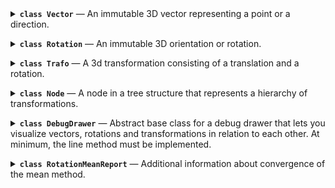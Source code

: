 <details><summary><b><code>class Vector</code></b> — An immutable 3D vector representing a point or a direction.</summary>
<details name='method'><summary>&nbsp;&nbsp;&nbsp;&nbsp;<code>zero</code> — Create a zero vector.</summary>


```py
    @staticmethod
    def zero() -> "Vector":
```
<details><summary><i>source code</i></summary>

```py
        """Create a zero vector."""
        return Vector(0.0, 0.0, 0.0)

```
</details><br>
</details>

<details name='method'><summary>&nbsp;&nbsp;&nbsp;&nbsp;<code>ex</code> — Create a unit vector in x-direction.</summary>


```py
    @staticmethod
    def ex() -> "Vector":
```
<details><summary><i>source code</i></summary>

```py
        """Create a unit vector in x-direction."""
        return Vector(1.0, 0.0, 0.0)

```
</details>
</details>
<details name='method'><summary>&nbsp;&nbsp;&nbsp;&nbsp;<code>ey</code> — Create a unit vector in y-direction.</summary>


```py
    @staticmethod
    def ey() -> "Vector":
```
<details><summary><i>source code</i></summary>

```py
        """Create a unit vector in y-direction."""
        return Vector(0.0, 1.0, 0.0)

```
</details><br>
</details>
<details name='method'><summary>&nbsp;&nbsp;&nbsp;&nbsp;<code>ez</code> — Create a unit vector in z-direction.</summary>


```py
    @staticmethod
    def ez() -> "Vector":
```
<details><summary><i>source code</i></summary>

```py
        """Create a unit vector in z-direction."""
        return Vector(0.0, 0.0, 1.0)

```
</details><br>
</details>

<details name='method'><summary>&nbsp;&nbsp;&nbsp;&nbsp;<code>rand_box</code> — Create a random vector with uniform distribution within an axis-aligned cuboid.</summary>


```py
    @staticmethod
    def rand_box(
        min: Sequence[float] = (0.0, 0.0, 0.0),
        max: Sequence[float] = (1.0, 1.0, 1.0),
        generator: random.Random = cast(random.Random, random),
    ) -> "Vector":
```
<details><summary><i>source code</i></summary>

```py
        """Create a random vector with uniform distribution within an axis-aligned cuboid."""
        return Vector(
            generator.uniform(min[0], max[0]),
            generator.uniform(min[1], max[1]),
            generator.uniform(min[2], max[2]),
        )

```
</details><br>
</details>

<details name='method'><summary>&nbsp;&nbsp;&nbsp;&nbsp;<code>rand_sphere</code> — Create a random vector with uniform distribution on or in a sphere.</summary>


```py
    @staticmethod
    def rand_sphere(
        radius: float = 1.0,
        center: Optional["Vector"] = None,
        fill: bool = False,
        generator: random.Random = cast(random.Random, random),
    ) -> "Vector":
```
<details><summary><i>source code</i></summary>

```py
        """Create a random vector with uniform distribution on or in a sphere."""
        v = Vector(generator.gauss(), generator.gauss(), generator.gauss()).normalized()
        if center is None:
            center = Vector.zero()
        if fill:
            v = v * generator.random() ** (1 / 3)
        return Vector(
            center[0] + radius * v[0],
            center[1] + radius * v[1],
            center[2] + radius * v[2],
        )

```
</details><br>
</details>

<details name='method'><summary>&nbsp;&nbsp;&nbsp;&nbsp;<code>__eq__</code> — Check equality with another vector; true if all elements are equal.</summary>


```py
    def __eq__(self, other: object) -> bool:
```
<details><summary><i>source code</i></summary>

```py
        """Check equality with another vector; true if all elements are equal."""
        if isinstance(other, Vector):
            return self[:] == other[:]
        else:
            return NotImplemented

```
</details><br>
</details>

<details name='method'><summary>&nbsp;&nbsp;&nbsp;&nbsp;<code>__ne__</code> — Check inequality with another vector; true if any element is unequal.</summary>


```py
    def __ne__(self, other: object) -> bool:
```
<details><summary><i>source code</i></summary>

```py
        """Check inequality with another vector; true if any element is unequal."""
        return not self == other

```
</details><br>
</details>

<details name='method'><summary>&nbsp;&nbsp;&nbsp;&nbsp;<code>__add__</code> — Add another vector element-wise.
Note that this violates LSP for tuples which are expected to concatenate instead.</summary>


```py
    def __add__(self, other: "Vector") -> "Vector":  # type: ignore[override]
        """Add another vector element-wise.
        Note that this violates LSP for tuples which are expected to concatenate instead.
        """
        if isinstance(other, Vector):
```
<details><summary><i>source code</i></summary>

```py
            return Vector(self.x + other.x, self.y + other.y, self.z + other.z)
        else:
            return NotImplemented

```
</details><br>
</details>

<details name='method'><summary>&nbsp;&nbsp;&nbsp;&nbsp;<code>__neg__</code> — Return the negated vector.</summary>


```py
    def __neg__(self) -> "Vector":
```
<details><summary><i>source code</i></summary>

```py
        """Return the negated vector."""
        return Vector(-self.x, -self.y, -self.z)

```
</details><br>
</details>

<details name='method'><summary>&nbsp;&nbsp;&nbsp;&nbsp;<code>__sub__</code> — Subtract another vector.</summary>


```py
    def __sub__(self, other: "Vector") -> "Vector":
```
<details><summary><i>source code</i></summary>

```py
        """Subtract another vector."""
        if isinstance(other, Vector):
            return Vector(self.x - other.x, self.y - other.y, self.z - other.z)
        else:
            return NotImplemented

```
</details><br>
</details>

<details name='method'><summary>&nbsp;&nbsp;&nbsp;&nbsp;<code>__mul__</code> — Multiply by a scalar element-wise.
Note that this violates LSP for tuples which are expected to repeat instead.</summary>


```py
    def __mul__(self, scalar: float) -> "Vector":  # type: ignore[override]
        """Multiply by a scalar element-wise.
        Note that this violates LSP for tuples which are expected to repeat instead."""
        if isinstance(scalar, (int, float)):
```
<details><summary><i>source code</i></summary>

```py
            return Vector(self.x * scalar, self.y * scalar, self.z * scalar)
        else:
            return NotImplemented

```
</details><br>
</details>

<details name='method'><summary>&nbsp;&nbsp;&nbsp;&nbsp;<code>__rmul__</code> — Multiply by a scalar element-wise.
Note that this violates LSP for tuples which are expected to repeat instead.</summary>


```py
    def __rmul__(self, scalar: float) -> "Vector":  # type: ignore[override]
        """Multiply by a scalar element-wise.
        Note that this violates LSP for tuples which are expected to repeat instead."""
        return self * scalar
:
```
<details><summary><i>source code</i></summary>

```py
        
```
</details><br>
</details>

<details name='method'><summary>&nbsp;&nbsp;&nbsp;&nbsp;<code>__truediv__</code> — Divide by a scalar element-wise.</summary>


```py
    def __truediv__(self, scalar: float) -> "Vector":
```
<details><summary><i>source code</i></summary>

```py
        """Divide by a scalar element-wise."""
        if isinstance(scalar, (int, float)):
            return Vector(self.x / scalar, self.y / scalar, self.z / scalar)
        else:
            return NotImplemented

```
</details><br>
</details>

<details name='method'><summary>&nbsp;&nbsp;&nbsp;&nbsp;<code>dot</code> — Calculate the dot product with another vector.</summary>


```py
    def dot(self, other: "Vector") -> float:
```
<details><summary><i>source code</i></summary>

```py
        """Calculate the dot product with another vector."""
        return self.x * other.x + self.y * other.y + self.z * other.z

```
</details><br>
</details>

<details name='method'><summary>&nbsp;&nbsp;&nbsp;&nbsp;<code>cross</code> — Calculate the cross product with another vector.</summary>


```py
    def cross(self, other: "Vector") -> "Vector":
```
<details><summary><i>source code</i></summary>

```py
        """Calculate the cross product with another vector."""
        return Vector(
            self.y * other.z - self.z * other.y,
            self.z * other.x - self.x * other.z,
            self.x * other.y - self.y * other.x,
        )

```
</details><br>
</details>

<details name='method'><summary>&nbsp;&nbsp;&nbsp;&nbsp;<code>norm</code> — Calculate the Euclidean norm (length) of the vector.</summary>


```py
    def norm(self) -> float:
```
<details><summary><i>source code</i></summary>

```py
        """Calculate the Euclidean norm (length) of the vector."""
        return norm(*self)

```
</details><br>
</details>

<details name='method'><summary>&nbsp;&nbsp;&nbsp;&nbsp;<code>length</code> — Calculate the length (Euclidean norm) of the vector.</summary>


```py
    def length(self) -> float:
```
<details><summary><i>source code</i></summary>

```py
        """Calculate the length (Euclidean norm) of the vector."""
        return norm(*self)

```
</details><br>
</details>

<details name='method'><summary>&nbsp;&nbsp;&nbsp;&nbsp;<code>normalized</code> — Return a normalized (unit) vector with the same direction; raises when called on a zero vector.</summary>


```py
    def normalized(self) -> "Vector":
```
<details><summary><i>source code</i></summary>

```py
        """Return a normalized (unit) vector with the same direction; raises when called on a zero vector."""
        x, y, z = self.x, self.y, self.z
        m = max(abs(x), abs(y), abs(z))
        if m == 0:
            raise ValueError("cannot normalize a zero vector")
        x, y, z = x / m, y / m, z / m
        norm = sqrt(x * x + y * y + z * z)
        return Vector(x / norm, y / norm, z / norm)

```
</details><br>
</details>

<details name='method'><summary>&nbsp;&nbsp;&nbsp;&nbsp;<code>perp</code> — Calculate a vector perpendicular to this vector;
if other is given, the result is perpendicular to both.
Raises when called on a zero vector or when the vectors are parallel.</summary>


```py
    def perp(self, other: Optional["Vector"] = None) -> "Vector":
```
<details><summary><i>source code</i></summary>

```py
        """Calculate a vector perpendicular to this vector;
        if other is given, the result is perpendicular to both.
        Raises when called on a zero vector or when the vectors are parallel."""
        if other is None:
            if abs(self.x) < abs(self.y) and abs(self.x) <= abs(self.z):
                other = Vector(1.0, 0.0, 0.0)
            elif abs(self.y) < abs(self.z):
                other = Vector(0.0, 1.0, 0.0)
            else:
                other = Vector(0.0, 0.0, 1.0)
        return self.cross(other).normalized()

```
</details><br>
</details>

<details name='method'><summary>&nbsp;&nbsp;&nbsp;&nbsp;<code>make_basis</code> — Create an orthonormal basis from two vectors;
the direction of the first vector is preserved,
the second is made perpendicular to the first,
the third is perpendicular to the first two.
Raises when called on a zero vector or when the vectors are parallel.</summary>


```py
    @staticmethod
    def make_basis(v1: "Vector", v2: "Vector") -> Tuple["Vector", "Vector", "Vector"]:
```
<details><summary><i>source code</i></summary>

```py
        """Create an orthonormal basis from two vectors;
        the direction of the first vector is preserved,
        the second is made perpendicular to the first,
        the third is perpendicular to the first two.
        Raises when called on a zero vector or when the vectors are parallel."""
        v1 = v1.normalized()
        v3 = v1.perp(v2)
        v2 = v3.perp(v1)
        return v1, v2, v3

```
</details><br>
</details>

<details name='method'><summary>&nbsp;&nbsp;&nbsp;&nbsp;<code>distance_to</code> — Calculate the Euclidean distance to another vector.</summary>


```py
    def distance_to(self, other: "Vector") -> float:
```
<details><summary><i>source code</i></summary>

```py
        """Calculate the Euclidean distance to another vector."""
        return (self - other).norm()

```
</details><br>
</details>

<details name='method'><summary>&nbsp;&nbsp;&nbsp;&nbsp;<code>angle_to</code> — Calculate the angle to another vector.</summary>


```py
    def angle_to(self, other: "Vector") -> float:
```
<details><summary><i>source code</i></summary>

```py
        """Calculate the angle to another vector."""
        v1 = self.normalized()
        v2 = other.normalized()
        cos_angle = v1.dot(v2)
        sin_angle = v1.cross(v2).norm()
        return atan2(sin_angle, cos_angle)

```
</details><br>
</details>

<details name='method'><summary>&nbsp;&nbsp;&nbsp;&nbsp;<code>lerp</code> — Linearly interpolate between two vectors.</summary>


```py
    def lerp(self, other: "Vector", f: float) -> "Vector":
```
<details><summary><i>source code</i></summary>

```py
        """Linearly interpolate between two vectors."""
        return Vector(
            self.x + f * (other.x - self.x),
            self.y + f * (other.y - self.y),
            self.z + f * (other.z - self.z),
        )

```
</details><br>
</details>

<details name='method'><summary>&nbsp;&nbsp;&nbsp;&nbsp;<code>mean</code> — Calculate the weighted mean of a sequence of vectors.
Raises when called with an empty sequence or when the sum of weights is zero.</summary>


```py
    @staticmethod
    def mean(
        vectors: Iterable["Vector"], weights: Optional[Iterable[float]] = None
    ) -> "Vector":
```
<details><summary><i>source code</i></summary>

```py
        """Calculate the weighted mean of a sequence of vectors.
        Raises when called with an empty sequence or when the sum of weights is zero."""

        weights = weights or repeat(1.0)

        if (
            hasattr(vectors, "__len__")
            and hasattr(weights, "__len__")
            and vectors.__len__() != weights.__len__()
        ):
            raise ValueError("vectors and weights must have the same length")

        x, y, z = 0.0, 0.0, 0.0
        w_sum = 0.0

        for v, weight in zip(vectors, weights):
            x += v.x * weight
            y += v.y * weight
            z += v.z * weight
            w_sum += weight

        if w_sum == 0.0:
            raise ValueError(
                "cannot compute mean if sequence is empty or sum of weights is 0"
            )

        return Vector(x / w_sum, y / w_sum, z / w_sum)

```
</details><br>
</details>

<details name='method'><summary>&nbsp;&nbsp;&nbsp;&nbsp;<code>__str__</code> — Return a string representation of the vector.</summary>


```py
    def __str__(self) -> str:
```
<details><summary><i>source code</i></summary>

```py
        """Return a string representation of the vector."""
        return f"(x={self.x}, y={self.y}, z={self.z})"

```
</details><br>
</details>

<details name='method'><summary>&nbsp;&nbsp;&nbsp;&nbsp;<code>__format__</code> — Return a formatted string representation of the vector;
the format_spec is applied to each element.</summary>


```py
    def __format__(self, format_spec: str) -> str:
```
<details><summary><i>source code</i></summary>

```py
        """Return a formatted string representation of the vector;
        the format_spec is applied to each element."""
        fx = self.x.__format__(format_spec)
        fy = self.y.__format__(format_spec)
        fz = self.z.__format__(format_spec)
        return f"(x={fx}, y={fy}, z={fz})"

```
</details><br>
</details>

<details name='method'><summary>&nbsp;&nbsp;&nbsp;&nbsp;<code>__repr__</code> — Return an eval-able string representation of the vector.</summary>


```py
    def __repr__(self) -> str:
```
<details><summary><i>source code</i></summary>

```py
        """Return an eval-able string representation of the vector."""
        return f"Vector({self.x}, {self.y}, {self.z})"

```
</details><br>
</details>

<br></details>

<details><summary><b><code>class Rotation</code></b> — An immutable 3D orientation or rotation.</summary>
<details name='method'><summary>&nbsp;&nbsp;&nbsp;&nbsp;<code>__setattr__</code> — (no docstring)</summary>


```py
    def __setattr__(self, name: str, value: float) -> None:
```
<details><summary><i>source code</i></summary>

```py
        raise AttributeError("Rotation is immutable")

```
</details><br>
</details>

<details name='method'><summary>&nbsp;&nbsp;&nbsp;&nbsp;<code>__delattr__</code> — (no docstring)</summary>


```py
    def __delattr__(self, name: str) -> None:
```
<details><summary><i>source code</i></summary>

```py
        raise AttributeError("Rotation is immutable")

```
</details><br>
</details>

<details name='method'><summary>&nbsp;&nbsp;&nbsp;&nbsp;<code>__new__</code> — Construct a rotation from quaternion components without normalization,
intended only for use in classmethods. Use from_quat instead.</summary>


```py
    def __new__(
        cls: Type[_T], *, x: float = 0.0, y: float = 0.0, z: float = 0.0, w: float = 1.0
    ) -> _T:
```
<details><summary><i>source code</i></summary>

```py
        """Construct a rotation from quaternion components without normalization,
        intended only for use in classmethods. Use from_quat instead."""
        instance = super().__new__(cls)
        object.__setattr__(instance, "_x", x)
        object.__setattr__(instance, "_y", y)
        object.__setattr__(instance, "_z", z)
        object.__setattr__(instance, "_w", w)
        return instance

```
</details><br>
</details>

<details name='method'><summary>&nbsp;&nbsp;&nbsp;&nbsp;<code>__init__</code> — Create the identity rotation.</summary>


```py
    def __init__(self) -> None:
```
<details><summary><i>source code</i></summary>

```py
        """Create the identity rotation."""
        # we only allow creation of the identity rotation via standard constructor
        # x, y, z, w are implementation details and should only be set via from_quat from the outside
        pass

```
</details><br>
</details>

<details name='method'><summary>&nbsp;&nbsp;&nbsp;&nbsp;<code>identity</code> — Create the identity rotation while being extra explicit about it.</summary>


```py
    @staticmethod
    def identity() -> "Rotation":
```
<details><summary><i>source code</i></summary>

```py
        """Create the identity rotation while being extra explicit about it."""
        return Rotation()

```
</details><br>
</details>

<details name='method'><summary>&nbsp;&nbsp;&nbsp;&nbsp;<code>x</code> — Create a rotation about the x-axis.</summary>


```py
    @staticmethod
    def x(angle: float) -> "Rotation":
```
<details><summary><i>source code</i></summary>

```py
        """Create a rotation about the x-axis."""
        return Rotation.__new__(Rotation, x=sin(angle / 2.0), w=cos(angle / 2.0))

```
</details><br>
</details>

<details name='method'><summary>&nbsp;&nbsp;&nbsp;&nbsp;<code>y</code> — Create a rotation about the y-axis.</summary>


```py
    @staticmethod
    def y(angle: float) -> "Rotation":
```
<details><summary><i>source code</i></summary>

```py
        """Create a rotation about the y-axis."""
        return Rotation.__new__(Rotation, y=sin(angle / 2.0), w=cos(angle / 2.0))

```
</details><br>
</details>

<details name='method'><summary>&nbsp;&nbsp;&nbsp;&nbsp;<code>z</code> — Create a rotation about the z-axis.</summary>


```py
    @staticmethod
    def z(angle: float) -> "Rotation":
```
<details><summary><i>source code</i></summary>

```py
        """Create a rotation about the z-axis."""
        return Rotation.__new__(Rotation, z=sin(angle / 2.0), w=cos(angle / 2.0))

```
</details><br>
</details>

<details name='method'><summary>&nbsp;&nbsp;&nbsp;&nbsp;<code>from_quat</code> — Create a rotation from quaternion components.
Raises an error if the norm deviates from 1 beyond the specified tolerance
or if all components are 0.</summary>


```py
    @staticmethod
    def from_quat(
        *, x: float, y: float, z: float, w: float, tolerance: float = EPS
    ) -> "Rotation":
```
<details><summary><i>source code</i></summary>

```py
        """Create a rotation from quaternion components.
        Raises an error if the norm deviates from 1 beyond the specified tolerance
        or if all components are 0."""

        m = max(abs(x), abs(y), abs(z), abs(w))
        if m == 0:
            raise ValueError("cannot normalize a zero quaternion")
        x_, y_, z_, w_ = x / m, y / m, z / m, w / m
        norm_ = sqrt(x_ * x_ + y_ * y_ + z_ * z_ + w_ * w_)

        if abs(m * norm_ - 1.0) > tolerance:
            raise ValueError(
                f"quaternion is not normalized: (x={x}, y={y}, z={z}, w={w})"
            )

        return Rotation.__new__(
            Rotation, x=x_ / norm_, y=y_ / norm_, z=z_ / norm_, w=w_ / norm_
        )

```
</details><br>
</details>

<details name='method'><summary>&nbsp;&nbsp;&nbsp;&nbsp;<code>as_quat</code> — Return the quaternion components in the specified order.</summary>


```py
    def as_quat(
        self, order: Literal["xyzw", "wxyz"]
    ) -> Tuple[float, float, float, float]:
```
<details><summary><i>source code</i></summary>

```py
        """Return the quaternion components in the specified order."""
        if order == "xyzw":
            return self._x, self._y, self._z, self._w
        elif order == "wxyz":
            return self._w, self._x, self._y, self._z
        else:
            raise ValueError("order must be either 'xyzw' or 'wxyz'")

```
</details><br>
</details>

<details name='method'><summary>&nbsp;&nbsp;&nbsp;&nbsp;<code>from_axis_angle</code> — Create a rotation from an axis and an angle.</summary>


```py
    @staticmethod
    def from_axis_angle(axis: Vector, angle: float) -> "Rotation":
```
<details><summary><i>source code</i></summary>

```py
        """Create a rotation from an axis and an angle."""
        axis = axis.normalized()
        half_angle = angle / 2.0
        sin_half_angle = sin(half_angle)
        return Rotation.__new__(
            Rotation,
            x=sin_half_angle * axis.x,
            y=sin_half_angle * axis.y,
            z=sin_half_angle * axis.z,
            w=cos(half_angle),
        )

```
</details><br>
</details>

<details name='method'><summary>&nbsp;&nbsp;&nbsp;&nbsp;<code>as_axis_angle</code> — Return the axis and angle of the rotation.
The angle is in the range [0, pi).
If the angle is 0, the axis is (1, 0, 0).</summary>


```py
    def as_axis_angle(self) -> Tuple[Vector, float]:
```
<details><summary><i>source code</i></summary>

```py
        """Return the axis and angle of the rotation.
        The angle is in the range [0, pi).
        If the angle is 0, the axis is (1, 0, 0)."""
        x, y, z, w = self._x, self._y, self._z, self._w
        cos_half_angle = w
        sin_half_angle = norm(x, y, z)
        if sin_half_angle == 0.0:
            return Vector(1.0, 0.0, 0.0), 0.0
        angle = 2.0 * atan2(sin_half_angle, cos_half_angle)
        angle = angle % (2.0 * pi)
        if angle <= pi:
            return Vector(x, y, z).normalized(), angle
        else:
            return Vector(-x, -y, -z).normalized(), 2.0 * pi - angle

```
</details><br>
</details>

<details name='method'><summary>&nbsp;&nbsp;&nbsp;&nbsp;<code>from_rotvec</code> — Create a rotation from a rotation vector.
(The rotation vector is the axis of rotation scaled by the angle of rotation.)</summary>


```py
    @staticmethod
    def from_rotvec(rotvec: Vector) -> "Rotation":
```
<details><summary><i>source code</i></summary>

```py
        """Create a rotation from a rotation vector.
        (The rotation vector is the axis of rotation scaled by the angle of rotation.)
        """
        angle = rotvec.norm()
        if angle == 0.0:
            return Rotation()
        elif angle < EPS:
            return Rotation.from_quat(
                x=rotvec.x, y=rotvec.y, z=rotvec.z, w=1.0, tolerance=0.1
            )
        else:
            return Rotation.from_axis_angle(rotvec.normalized(), angle)

```
</details><br>
</details>

<details name='method'><summary>&nbsp;&nbsp;&nbsp;&nbsp;<code>as_rotvec</code> — Return the rotation vector of the rotation.
(The rotation vector is the axis of rotation scaled by the angle of rotation.)</summary>


```py
    def as_rotvec(self) -> Vector:
```
<details><summary><i>source code</i></summary>

```py
        """Return the rotation vector of the rotation.
        (The rotation vector is the axis of rotation scaled by the angle of rotation.)
        """
        axis, angle = self.as_axis_angle()
        return axis * angle

```
</details><br>
</details>

<details name='method'><summary>&nbsp;&nbsp;&nbsp;&nbsp;<code>from_matrix</code> — Create a rotation from a 3x3 rotation matrix.</summary>


```py
    @staticmethod
    def from_matrix(
        matrix: Sequence[Sequence[float]],
        row_major: bool = True,
        check_matrix: bool = True,
    ) -> "Rotation":
```
<details><summary><i>source code</i></summary>

```py
        """Create a rotation from a 3x3 rotation matrix."""
        # https://www.euclideanspace.com/maths/geometry/rotations/conversions/matrixToQuaternion/index.htm

        if check_matrix:
            # row major or column major does not matter for these checks
            if (
                len(matrix) != 3
                or len(matrix[0]) != 3
                or len(matrix[1]) != 3
                or len(matrix[2]) != 3
            ):
                raise ValueError("matrix must be 3x3")
            vx = Vector(matrix[0][0], matrix[1][0], matrix[2][0])
            vy = Vector(matrix[0][1], matrix[1][1], matrix[2][1])
            vz = Vector(matrix[0][2], matrix[1][2], matrix[2][2])
            if (
                abs(vx.norm() - 1.0) > EPS
                or abs(vy.norm() - 1.0) > EPS
                or abs(vz.norm() - 1.0) > EPS
                or abs(vx.dot(vy)) > EPS
                or abs(vy.dot(vz)) > EPS
                or abs(vz.dot(vx)) > EPS
            ):
                raise ValueError("matrix must be orthonormal")
            if vx.cross(vy).dot(vz) < 0:
                raise ValueError("matrix must not flip handedness")

        if row_major:
            m00, m01, m02 = matrix[0]
            m10, m11, m12 = matrix[1]
            m20, m21, m22 = matrix[2]
        else:
            m00, m10, m20 = matrix[0]
            m01, m11, m21 = matrix[1]
            m02, m12, m22 = matrix[2]

        trace = m00 + m11 + m22

        if trace > 0.0:
            s = sqrt(trace + 1.0) * 2.0  # s = 4 * qw
            return Rotation.from_quat(
                x=(m21 - m12) / s, y=(m02 - m20) / s, z=(m10 - m01) / s, w=0.25 * s
            )
        elif (m00 > m11) and (m00 > m22):
            s = sqrt(1.0 + m00 - m11 - m22) * 2.0  # s = 4 * qx
            return Rotation.from_quat(
                x=0.25 * s, y=(m01 + m10) / s, z=(m02 + m20) / s, w=(m21 - m12) / s
            )
        elif m11 > m22:
            s = sqrt(1.0 + m11 - m00 - m22) * 2.0  # s = 4 * qy
            return Rotation.from_quat(
                x=(m01 + m10) / s, y=0.25 * s, z=(m12 + m21) / s, w=(m02 - m20) / s
            )
        else:
            s = sqrt(1.0 + m22 - m00 - m11) * 2.0  # s = 4 * qz
            return Rotation.from_quat(
                x=(m02 + m20) / s, y=(m12 + m21) / s, z=0.25 * s, w=(m10 - m01) / s
            )

```
</details><br>
</details>

<details name='method'><summary>&nbsp;&nbsp;&nbsp;&nbsp;<code>as_matrix</code> — Return the rotation as a 3x3 rotation matrix.</summary>


```py
    def as_matrix(self, row_major: bool = True) -> List[List[float]]:
```
<details><summary><i>source code</i></summary>

```py
        """Return the rotation as a 3x3 rotation matrix."""
        # https://www.euclideanspace.com/maths/geometry/rotations/conversions/quaternionToMatrix/index.htm
        x, y, z, w = self._x, self._y, self._z, self._w
        xx, xy, xz, xw = x * x, x * y, x * z, x * w
        yy, yz, yw = y * y, y * z, y * w
        zz, zw = z * z, z * w

        if row_major:
            return [
                [1.0 - 2.0 * (yy + zz), 2.0 * (xy - zw), 2.0 * (xz + yw)],
                [2.0 * (xy + zw), 1.0 - 2.0 * (xx + zz), 2.0 * (yz - xw)],
                [2.0 * (xz - yw), 2.0 * (yz + xw), 1.0 - 2.0 * (xx + yy)],
            ]
        else:
            return [
                [1.0 - 2.0 * (yy + zz), 2.0 * (xy + zw), 2.0 * (xz - yw)],
                [2.0 * (xy - zw), 1.0 - 2.0 * (xx + zz), 2.0 * (yz + xw)],
                [2.0 * (xz + yw), 2.0 * (yz - xw), 1.0 - 2.0 * (xx + yy)],
            ]

```
</details><br>
</details>

<details name='method'><summary>&nbsp;&nbsp;&nbsp;&nbsp;<code>basis</code> — Return the basis vectors of the rotation.</summary>


```py
    def basis(self) -> Tuple[Vector, Vector, Vector]:
```
<details><summary><i>source code</i></summary>

```py
        """Return the basis vectors of the rotation."""
        x, y, z = self.as_matrix(row_major=False)
        return Vector(*x), Vector(*y), Vector(*z)

```
</details><br>
</details>

<details name='method'><summary>&nbsp;&nbsp;&nbsp;&nbsp;<code>compose</code> — Compose a rotation from a sequence of rotations about x, y and z.
The sequence is an arbitrarily long string of axis identifiers, e.g. 'XY' or 'zyxZ'.
Use Capital letters for intrinsic rotations (rotate about the new, rotated axes),
use lowercase letters for extrinsic rotations (rotate about the world axes).
Intrinsic and extrinsic rotations can be mixed.</summary>


```py
    @staticmethod
    def compose(sequence: str, angles: Sequence[float]) -> "Rotation":
```
<details><summary><i>source code</i></summary>

```py
        """Compose a rotation from a sequence of rotations about x, y and z.
        The sequence is an arbitrarily long string of axis identifiers, e.g. 'XY' or 'zyxZ'.
        Use Capital letters for intrinsic rotations (rotate about the new, rotated axes),
        use lowercase letters for extrinsic rotations (rotate about the world axes).
        Intrinsic and extrinsic rotations can be mixed."""
        if len(sequence) != len(angles):
            raise ValueError("sequence and angles must have the same length")
        x, y, z, w = 0.0, 0.0, 0.0, 1.0
        for axis, angle in zip(sequence, angles):
            temp = Rotation.__new__(Rotation, x=x, y=y, z=z, w=w)
            # intrinsic rotation
            if axis == "X":
                x, y, z, w = temp._rotate_quat(Rotation.x(angle))
            elif axis == "Y":
                x, y, z, w = temp._rotate_quat(Rotation.y(angle))
            elif axis == "Z":
                x, y, z, w = temp._rotate_quat(Rotation.z(angle))
            # extrinsic rotation
            elif axis == "x":
                x, y, z, w = Rotation.x(angle)._rotate_quat(temp)
            elif axis == "y":
                x, y, z, w = Rotation.y(angle)._rotate_quat(temp)
            elif axis == "z":
                x, y, z, w = Rotation.z(angle)._rotate_quat(temp)
            else:
                raise ValueError(
                    f"unknown axis: {axis}; only X, Y, Z, x, y, z are allowed"
                )
        return Rotation.from_quat(x=x, y=y, z=z, w=w)

```
</details><br>
</details>

<details name='method'><summary>&nbsp;&nbsp;&nbsp;&nbsp;<code>from_euler</code> — Create a rotation from Euler angles. The following orders are allowed:
ZXZ, XYX, YZY, ZYZ, XZX, YXY (proper Euler, intrinsic)
XYZ, YZX, ZXY, XZY, ZYX, YXZ (Tait-Bryan, intrinsic)
zxz, xyx, yzy, zyz, xzx, yxy (proper Euler, extrinsic)
xyz, yzx, zxy, xzy, zyx, yxz (Tait-Bryan, extrinsic)
intrinsic: rotate about the new, rotated axes
extrinsic: rotate about the original axes</summary>


```py
    @staticmethod
    def from_euler(order: str, angles: Sequence[float]) -> "Rotation":
```
<details><summary><i>source code</i></summary>

```py
        """Create a rotation from Euler angles. The following orders are allowed:
        ZXZ, XYX, YZY, ZYZ, XZX, YXY (proper Euler, intrinsic)
        XYZ, YZX, ZXY, XZY, ZYX, YXZ (Tait-Bryan, intrinsic)
        zxz, xyx, yzy, zyz, xzx, yxy (proper Euler, extrinsic)
        xyz, yzx, zxy, xzy, zyx, yxz (Tait-Bryan, extrinsic)
        intrinsic: rotate about the new, rotated axes
        extrinsic: rotate about the original axes"""
        if not order in Rotation._euler_orders:
            raise ValueError(
                f"Euler order {order} unknown, must be one of {Rotation._euler_orders}"
            )
        return Rotation.compose(order, [angles[0], angles[1], angles[2]])

```
</details><br>
</details>

<details name='method'><summary>&nbsp;&nbsp;&nbsp;&nbsp;<code>as_euler</code> — Return the Euler angles of the rotation. The order is one of:
ZXZ, XYX, YZY, ZYZ, XZX, YXY (proper Euler, intrinsic)
XYZ, YZX, ZXY, XZY, ZYX, YXZ (Tait-Bryan, intrinsic)
zxz, xyx, yzy, zyz, xzx, yxy (proper Euler, extrinsic)
xyz, yzx, zxy, xzy, zyx, yxz (Tait-Bryan, extrinsic)
intrinsic: rotate about the new, rotated axes
extrinsic: rotate about the original axes
In case of a singularity, the first angle is set to 0 for extrinsic rotations,
the third angle is set to 0 for intrinsic rotations.</summary>


```py
    def as_euler(self, order: str) -> Tuple[float, float, float]:
```
<details><summary><i>source code</i></summary>

```py
        """Return the Euler angles of the rotation. The order is one of:
        ZXZ, XYX, YZY, ZYZ, XZX, YXY (proper Euler, intrinsic)
        XYZ, YZX, ZXY, XZY, ZYX, YXZ (Tait-Bryan, intrinsic)
        zxz, xyx, yzy, zyz, xzx, yxy (proper Euler, extrinsic)
        xyz, yzx, zxy, xzy, zyx, yxz (Tait-Bryan, extrinsic)
        intrinsic: rotate about the new, rotated axes
        extrinsic: rotate about the original axes
        In case of a singularity, the first angle is set to 0 for extrinsic rotations,
        the third angle is set to 0 for intrinsic rotations."""
        if not order in self._euler_orders:
            raise ValueError(
                f"Euler order {order} unknown, must be one of {self._euler_orders}"
            )
        is_extrinsic = order.islower()
        order = order.lower()
        is_tait_bryan = order[0] != order[2]

        m = self.as_matrix()
        ax_index = {"x": 0, "y": 1, "z": 2}
        a1, a2 = ax_index[order[0]], ax_index[order[1]]
        a3 = 3 - a1 - a2  # Tait-Bryan: 3rd axis, proper Euler: unused axis
        parity = 1.0 if a2 == (a1 + 1) % 3 else -1.0

        if is_tait_bryan:  # e.g. xyz
            if is_extrinsic:
                a1, a3 = a3, a1
                parity = -parity
            beta = atan2(parity * m[a1][a3], norm(m[a1][a2], m[a1][a1]))
            if abs(abs(beta) - pi / 2.0) > EPS:
                alpha = atan2(-parity * m[a2][a3], m[a3][a3])
                gamma = atan2(-parity * m[a1][a2], m[a1][a1])
            else:  # singularity
                alpha = atan2(parity * m[a3][a2], m[a2][a2])
                gamma = 0.0
        else:  # proper Euler, e.g. zxz
            beta = atan2(norm(m[a2][a1], m[a3][a1]), m[a1][a1])
            if abs(beta) > EPS and abs(beta) < pi - EPS:
                alpha = atan2(m[a2][a1], -parity * m[a3][a1])
                gamma = atan2(m[a1][a2], parity * m[a1][a3])
            else:  # singularity
                alpha = atan2(parity * m[a3][a2], m[a2][a2])
                gamma = 0.0

        if is_extrinsic:
            return gamma, beta, alpha
        return alpha, beta, gamma

```
</details><br>
</details>

<details name='method'><summary>&nbsp;&nbsp;&nbsp;&nbsp;<code>from_ypr</code> — Create a rotation from yaw, pitch and roll angles.</summary>


```py
    @staticmethod
    def from_ypr(yaw: float, pitch: float, roll: float) -> "Rotation":
```
<details><summary><i>source code</i></summary>

```py
        """Create a rotation from yaw, pitch and roll angles."""
        return Rotation.compose("ZYX", [yaw, pitch, roll])

```
</details><br>
</details>

<details name='method'><summary>&nbsp;&nbsp;&nbsp;&nbsp;<code>as_ypr</code> — Return the yaw, pitch and roll angles of the rotation.
In case of a singularity, roll is set to 0.</summary>


```py
    def as_ypr(self) -> Tuple[float, float, float]:
```
<details><summary><i>source code</i></summary>

```py
        """Return the yaw, pitch and roll angles of the rotation.
        In case of a singularity, roll is set to 0."""
        return self.as_euler("ZYX")

```
</details><br>
</details>

<details name='method'><summary>&nbsp;&nbsp;&nbsp;&nbsp;<code>from_rpy</code> — Create a rotation from roll, pitch and yaw angles.</summary>


```py
    @staticmethod
    def from_rpy(roll: float, pitch: float, yaw: float) -> "Rotation":
```
<details><summary><i>source code</i></summary>

```py
        """Create a rotation from roll, pitch and yaw angles."""
        return Rotation.compose("xyz", [roll, pitch, yaw])

```
</details><br>
</details>

<details name='method'><summary>&nbsp;&nbsp;&nbsp;&nbsp;<code>as_rpy</code> — Return the roll, pitch and yaw angles of the rotation.
In case of a singularity, roll is set to 0.</summary>


```py
    def as_rpy(self) -> Tuple[float, float, float]:
```
<details><summary><i>source code</i></summary>

```py
        """Return the roll, pitch and yaw angles of the rotation.
        In case of a singularity, roll is set to 0."""
        return self.as_euler("xyz")

```
</details><br>
</details>

<details name='method'><summary>&nbsp;&nbsp;&nbsp;&nbsp;<code>rand</code> — Create a random rotation with uniform distribution.</summary>


```py
    @staticmethod
    def rand(generator: random.Random = cast(random.Random, random)) -> "Rotation":
```
<details><summary><i>source code</i></summary>

```py
        """Create a random rotation with uniform distribution."""
        x = generator.gauss()
        y = generator.gauss()
        z = generator.gauss()
        w = generator.gauss()
        # should be impossible for Mersenne twister to generate a zero quaternion
        return Rotation.from_quat(x=x, y=y, z=z, w=w, tolerance=_inf)

```
</details><br>
</details>

<details name='method'><summary>&nbsp;&nbsp;&nbsp;&nbsp;<code>_rotate_vector</code> — Rotate a vector by the rotation.</summary>


```py
    def _rotate_vector(self, other: Vector) -> Vector:
```
<details><summary><i>source code</i></summary>

```py
        """Rotate a vector by the rotation."""
        qx, qy, qz, qw = self._x, self._y, self._z, self._w
        px, py, pz = other  # pw = 0

        qpx = qw * px + qy * pz - qz * py
        qpy = qw * py - qx * pz + qz * px
        qpz = qw * pz + qx * py - qy * px
        qpw = -qx * px - qy * py - qz * pz

        qpq_x = -qpw * qx + qpx * qw - qpy * qz + qpz * qy
        qpq_y = -qpw * qy + qpx * qz + qpy * qw - qpz * qx
        qpq_z = -qpw * qz - qpx * qy + qpy * qx + qpz * qw

        return Vector(qpq_x, qpq_y, qpq_z)

```
</details><br>
</details>

<details name='method'><summary>&nbsp;&nbsp;&nbsp;&nbsp;<code>_rotate_quat</code> — Combine two rotations (quaternion multiplication).</summary>


```py
    def _rotate_quat(self, other: "Rotation") -> Tuple[float, float, float, float]:
```
<details><summary><i>source code</i></summary>

```py
        """Combine two rotations (quaternion multiplication)."""
        x1, y1, z1, w1 = self._x, self._y, self._z, self._w
        x2, y2, z2, w2 = other._x, other._y, other._z, other._w
        x = w1 * x2 + x1 * w2 + y1 * z2 - z1 * y2
        y = w1 * y2 - x1 * z2 + y1 * w2 + z1 * x2
        z = w1 * z2 + x1 * y2 - y1 * x2 + z1 * w2
        w = w1 * w2 - x1 * x2 - y1 * y2 - z1 * z2
        # does not return Rotation to let the caller decide whether to normalize
        return x, y, z, w

```
</details><br>
</details>

<details name='method'><summary>&nbsp;&nbsp;&nbsp;&nbsp;<code>__matmul__</code> — Combine two rotations.</summary>


```py
    @overload
    def __matmul__(self, other: "Rotation") -> "Rotation":
```
<details><summary><i>source code</i></summary>

```py
        """Combine two rotations."""
        ...

```
</details><br>
</details>

<details name='method'><summary>&nbsp;&nbsp;&nbsp;&nbsp;<code>__matmul__</code> — Rotate a vector.</summary>


```py
    @overload
    def __matmul__(self, other: Vector) -> Vector:
```
<details><summary><i>source code</i></summary>

```py
        """Rotate a vector."""
        ...

```
</details><br>
</details>

<details name='method'><summary>&nbsp;&nbsp;&nbsp;&nbsp;<code>__matmul__</code> — Rotate a sequence of vectors.</summary>


```py
    @overload
    def __matmul__(self, other: Iterable[Vector]) -> Iterable[Vector]:
```
<details><summary><i>source code</i></summary>

```py
        """Rotate a sequence of vectors."""
        ...

```
</details><br>
</details>

<details name='method'><summary>&nbsp;&nbsp;&nbsp;&nbsp;<code>__matmul__</code> — Combine two rotations or rotate a vector or sequence of vectors.</summary>


```py
    def __matmul__(
        self, other: Union["Rotation", Vector, Iterable[Vector]]
    ) -> Union["Rotation", Vector, Iterable[Vector]]:
```
<details><summary><i>source code</i></summary>

```py
        """Combine two rotations or rotate a vector or sequence of vectors."""
        if isinstance(other, Rotation):
            x, y, z, w = self._rotate_quat(other)
            return Rotation.from_quat(x=x, y=y, z=z, w=w)
        elif isinstance(other, Vector):
            return self._rotate_vector(other)
        elif isinstance(other, Iterable):
            other = cast(Iterable[Vector], other)
            # Conversion to matrix costs some compute but is worth it for many multiplications
            # since mtx @ v is faster than quat @ v.
            rx, ry, rz = self.as_matrix(row_major=True)
            return [
                Vector(
                    rx[0] * v[0] + rx[1] * v[1] + rx[2] * v[2],
                    ry[0] * v[0] + ry[1] * v[1] + ry[2] * v[2],
                    rz[0] * v[0] + rz[1] * v[1] + rz[2] * v[2],
                )
                for v in other
            ]
        else:
            return NotImplemented

```
</details><br>
</details>

<details name='method'><summary>&nbsp;&nbsp;&nbsp;&nbsp;<code>inverse</code> — Return the inverse rotation such that self @ self.inverse() == Rotation.identity().</summary>


```py
    def inverse(self) -> "Rotation":
```
<details><summary><i>source code</i></summary>

```py
        """Return the inverse rotation such that self @ self.inverse() == Rotation.identity()."""
        return Rotation.__new__(Rotation, x=-self._x, y=-self._y, z=-self._z, w=self._w)

```
</details><br>
</details>

<details name='method'><summary>&nbsp;&nbsp;&nbsp;&nbsp;<code>angle_to</code> — Calculate the angle to another rotation.</summary>


```py
    def angle_to(self, other: "Rotation") -> float:
```
<details><summary><i>source code</i></summary>

```py
        """Calculate the angle to another rotation."""
        _, ang = (~self @ other).as_axis_angle()
        return ang

```
</details><br>
</details>

<details name='method'><summary>&nbsp;&nbsp;&nbsp;&nbsp;<code>axis_angle_to</code> — Calculate the axis and angle to another rotation.</summary>


```py
    def axis_angle_to(self, other: "Rotation") -> Tuple[Vector, float]:
```
<details><summary><i>source code</i></summary>

```py
        """Calculate the axis and angle to another rotation."""
        ax, ang = (~self @ other).as_axis_angle()
        return self @ ax, ang

```
</details><br>
</details>

<details name='method'><summary>&nbsp;&nbsp;&nbsp;&nbsp;<code>lerp</code> — Linearly interpolate between two rotations.</summary>


```py
    def lerp(self, other: "Rotation", f: float) -> "Rotation":
```
<details><summary><i>source code</i></summary>

```py
        """Linearly interpolate between two rotations."""
        ax, ang = (~self @ other).as_axis_angle()
        return self @ Rotation.from_axis_angle(ax, ang * f)

```
</details><br>
</details>

<details name='method'><summary>&nbsp;&nbsp;&nbsp;&nbsp;<code>mean</code> — (no docstring)</summary>


```py
    @staticmethod
    @overload
    def mean(
        rotations: Iterable["Rotation"],
        weights: Optional[Iterable[float]] = None,
        epsilon: float = EPS,
        max_iterations: int = 20,
        return_report: Literal[False] = False,
    ) -> "Rotation": ...
:
```
<details><summary><i>source code</i></summary>

```py
        
```
</details><br>
</details>

<details name='method'><summary>&nbsp;&nbsp;&nbsp;&nbsp;<code>mean</code> — (no docstring)</summary>


```py
    @staticmethod
    @overload
    def mean(
        rotations: Iterable["Rotation"],
        weights: Optional[Iterable[float]] = None,
        epsilon: float = EPS,
        max_iterations: int = 20,
        return_report: Literal[True] = True,
    ) -> Tuple["Rotation", RotationMeanReport]: ...
:
```
<details><summary><i>source code</i></summary>

```py
        
```
</details><br>
</details>

<details name='method'><summary>&nbsp;&nbsp;&nbsp;&nbsp;<code>mean</code> — Calculate the mean of a sequence of rotations.
Uses the NASA algorithm (https://ntrs.nasa.gov/citations/20070017872).
Raises when called with an empty sequence or when the sum of weights is zero.
Set return_report to True to get additional information about convergence.</summary>


```py
    @staticmethod
    def mean(
        rotations: Iterable["Rotation"],
        weights: Optional[Iterable[float]] = None,
        epsilon: float = EPS,
        max_iterations: int = 20,
        return_report: bool = False,
    ) -> Union["Rotation", Tuple["Rotation", RotationMeanReport]]:
```
<details><summary><i>source code</i></summary>

```py
        """Calculate the mean of a sequence of rotations.
        Uses the NASA algorithm (https://ntrs.nasa.gov/citations/20070017872).
        Raises when called with an empty sequence or when the sum of weights is zero.
        Set return_report to True to get additional information about convergence."""

        weights = weights or repeat(1.0)

        if (
            hasattr(rotations, "__len__")
            and hasattr(weights, "__len__")
            and rotations.__len__() != weights.__len__()
        ):
            raise ValueError("rotations and weights must have the same length")

        epsilon = min(epsilon, 0.26)

        m11, m12, m13, m14 = 0.0, 0.0, 0.0, 0.0
        m22, m23, m24 = 0.0, 0.0, 0.0
        m33, m34 = 0.0, 0.0
        m44 = 0.0

        w_sum = 0.0
        for rot, weight in zip(rotations, weights):
            x, y, z, w = rot._x, rot._y, rot._z, rot._w
            m11 += x * x * weight
            m12 += x * y * weight
            m13 += x * z * weight
            m14 += x * w * weight
            m22 += y * y * weight
            m23 += y * z * weight
            m24 += y * w * weight
            m33 += z * z * weight
            m34 += z * w * weight
            m44 += w * w * weight
            w_sum += weight

        if w_sum == 0.0:
            raise ValueError(
                "cannot compute mean if sequence is empty or sum of weights is 0"
            )

        converged = True
        for i in range(max_iterations):
            m11_ = m11 * m11 + m12 * m12 + m13 * m13 + m14 * m14
            m12_ = m11 * m12 + m12 * m22 + m13 * m23 + m14 * m24
            m13_ = m11 * m13 + m12 * m23 + m13 * m33 + m14 * m34
            m14_ = m11 * m14 + m12 * m24 + m13 * m34 + m14 * m44
            m22_ = m12 * m12 + m22 * m22 + m23 * m23 + m24 * m24
            m23_ = m12 * m13 + m22 * m23 + m23 * m33 + m24 * m34
            m24_ = m12 * m14 + m22 * m24 + m23 * m34 + m24 * m44
            m33_ = m13 * m13 + m23 * m23 + m33 * m33 + m34 * m34
            m34_ = m13 * m14 + m23 * m24 + m33 * m34 + m34 * m44
            m44_ = m14 * m14 + m24 * m24 + m34 * m34 + m44 * m44

            trace = m11_ + m22_ + m33_ + m44_
            m11, m12, m13, m14 = m11_ / trace, m12_ / trace, m13_ / trace, m14_ / trace
            m22, m23, m24 = m22_ / trace, m23_ / trace, m24_ / trace
            m33, m34 = m33_ / trace, m34_ / trace
            m44 = m44_ / trace

            if abs(trace - 1.0) < epsilon:
                break
        else:
            converged = False

        if m44 >= m11 and m44 >= m22 and m44 >= m33:
            result = Rotation.from_quat(x=m14, y=m24, z=m34, w=m44, tolerance=_inf)
        if m11 >= m22 and m11 >= m33:
            result = Rotation.from_quat(x=m11, y=m12, z=m13, w=m14, tolerance=_inf)
        elif m22 >= m33:
            result = Rotation.from_quat(x=m12, y=m22, z=m23, w=m24, tolerance=_inf)
        else:
            result = Rotation.from_quat(x=m13, y=m23, z=m33, w=m34, tolerance=_inf)

        if not return_report:
            return result
        else:
            return result, Rotation.RotationMeanReport(
                converged, iterations=i + 1, final_error=abs(1.0 - trace)
            )

```
</details><br>
</details>

<details name='method'><summary>&nbsp;&nbsp;&nbsp;&nbsp;<code>rotated_towards</code> — Return a rotated version of the rotation such that the local pointer is rotated
towards the global point_along direction. Use interpolate to blend between the two.</summary>


```py
    def rotated_towards(
        self, pointer: Vector, point_along: Vector, interpolate: float = 1.0
    ) -> "Rotation":
```
<details><summary><i>source code</i></summary>

```py
        """Return a rotated version of the rotation such that the local pointer is rotated
        towards the global point_along direction. Use interpolate to blend between the two.
        """
        current = self @ pointer
        axis = current.cross(point_along)
        if axis.norm() == 0:
            axis = current.perp()
        angle = current.angle_to(point_along)
        return Rotation.from_axis_angle(axis, angle * interpolate) @ self

```
</details><br>
</details>

<details name='method'><summary>&nbsp;&nbsp;&nbsp;&nbsp;<code>__eq__</code> — Check if two rotations are equal.</summary>


```py
    def __eq__(self, other: object) -> bool:
```
<details><summary><i>source code</i></summary>

```py
        """Check if two rotations are equal."""
        if isinstance(other, Rotation):
            return (
                self._x == other._x
                and self._y == other._y
                and self._z == other._z
                and self._w == other._w
            ) or (
                self._x == -other._x
                and self._y == -other._y
                and self._z == -other._z
                and self._w == -other._w
            )
        else:
            return NotImplemented

```
</details><br>
</details>

<details name='method'><summary>&nbsp;&nbsp;&nbsp;&nbsp;<code>__invert__</code> — Return the inverse rotation such that r @ ~r == Rotation.identity().</summary>


```py
    def __invert__(self) -> "Rotation":
```
<details><summary><i>source code</i></summary>

```py
        """Return the inverse rotation such that r @ ~r == Rotation.identity()."""
        return self.inverse()

```
</details><br>
</details>

<details name='method'><summary>&nbsp;&nbsp;&nbsp;&nbsp;<code>__str__</code> — Return a string representation of the rotation.
Note that opposite quaternions represent the same rotation and are considered equal
whereas their string representations are different.</summary>


```py
    def __str__(self) -> str:
```
<details><summary><i>source code</i></summary>

```py
        """Return a string representation of the rotation.
        Note that opposite quaternions represent the same rotation and are considered equal
        whereas their string representations are different."""
        return f"±(x={self._x}, y={self._y}, z={self._z}, w={self._w})"

```
</details><br>
</details>

<details name='method'><summary>&nbsp;&nbsp;&nbsp;&nbsp;<code>__format__</code> — Return a formatted string representation of the rotation;
the format_spec is applied to each element.
Note that opposite quaternions represent the same rotation and are considered equal
whereas their string representations are different.</summary>


```py
    def __format__(self, format_spec: str) -> str:
```
<details><summary><i>source code</i></summary>

```py
        """Return a formatted string representation of the rotation;
        the format_spec is applied to each element.
        Note that opposite quaternions represent the same rotation and are considered equal
        whereas their string representations are different."""

        fx = self._x.__format__(format_spec)
        fy = self._y.__format__(format_spec)
        fz = self._z.__format__(format_spec)
        fw = self._w.__format__(format_spec)
        return f"±(x={fx}, y={fy}, z={fz}, w={fw})"

```
</details><br>
</details>

<details name='method'><summary>&nbsp;&nbsp;&nbsp;&nbsp;<code>__repr__</code> — Return an eval-able string representation of the rotation.
Note that opposite quaternions represent the same rotation and are considered equal
whereas their string representations are different.</summary>


```py
    def __repr__(self) -> str:
```
<details><summary><i>source code</i></summary>

```py
        """Return an eval-able string representation of the rotation.
        Note that opposite quaternions represent the same rotation and are considered equal
        whereas their string representations are different."""
        return f"Rotation.from_quat(x={self._x}, y={self._y}, z={self._z}, w={self._w})"

```
</details><br>
</details>

<details name='method'><summary>&nbsp;&nbsp;&nbsp;&nbsp;<code>__hash__</code> — Return a hash of the rotation. Quaternions with opposite signs are equal
and return the same hash.</summary>


```py
    def __hash__(self) -> int:
```
<details><summary><i>source code</i></summary>

```py
        """Return a hash of the rotation. Quaternions with opposite signs are equal
        and return the same hash."""
        if self._w != 0.0:
            s = copysign(1.0, self._w)
        elif self._x != 0.0:
            s = copysign(1.0, self._x)
        elif self._y != 0.0:
            s = copysign(1.0, self._y)
        else:
            s = copysign(1.0, self._z)
        return hash((s * self._x, s * self._y, s * self._z, s * self._w))

```
</details><br>
</details>

<br></details>

<details><summary><b><code>class Trafo</code></b> — A 3d transformation consisting of a translation and a rotation.</summary>
<details name='method'><summary>&nbsp;&nbsp;&nbsp;&nbsp;<code>__init__</code> — Create a transformation from a translation and a rotation.</summary>


```py
    def __init__(self, *, t: Vector = Vector.zero(), r: Rotation = Rotation.identity()):
```
<details><summary><i>source code</i></summary>

```py
        """Create a transformation from a translation and a rotation."""
        # kw_only parameter for @dataclass only supported for Python 3.10+
        object.__setattr__(self, "t", t)
        object.__setattr__(self, "r", r)

```
</details><br>
</details>

<details name='method'><summary>&nbsp;&nbsp;&nbsp;&nbsp;<code>identity</code> — Return the identity transformation.</summary>


```py
    @staticmethod
    def identity() -> "Trafo":
```
<details><summary><i>source code</i></summary>

```py
        """Return the identity transformation."""
        return Trafo()

```
</details><br>
</details>

<details name='method'><summary>&nbsp;&nbsp;&nbsp;&nbsp;<code>from_matrix</code> — Create a transformation from a 3x4 or 4x4 homogeneous transformation matrix.</summary>


```py
    @staticmethod
    def from_matrix(
        matrix: Sequence[Sequence[float]],
        row_major: bool = True,
        check_matrix: bool = True,
    ) -> "Trafo":
```
<details><summary><i>source code</i></summary>

```py
        """Create a transformation from a 3x4 or 4x4 homogeneous transformation matrix."""
        if check_matrix:
            if row_major:
                if (
                    len(matrix) not in [3, 4]
                    or len(matrix[0]) != 4
                    or len(matrix[1]) != 4
                    or len(matrix[2]) != 4
                ):
                    raise ValueError("matrix must be 3x4 or 4x4")
            else:
                if (
                    len(matrix) != 4
                    or len(matrix[0]) not in [3, 4]
                    or len(matrix[1]) not in [3, 4]
                    or len(matrix[2]) not in [3, 4]
                    or len(matrix[3]) not in [3, 4]
                    # allows 3 4 3 4 but I mean come on
                ):
                    raise ValueError("matrix must be 3x4 or 4x4")

        return Trafo(
            t=(
                Vector(matrix[0][3], matrix[1][3], matrix[2][3])
                if row_major
                else Vector(matrix[3][0], matrix[3][1], matrix[3][2])
            ),
            r=Rotation.from_matrix(
                [matrix[0][0:3], matrix[1][0:3], matrix[2][0:3]],
                row_major=row_major,
                check_matrix=check_matrix,
            ),
        )

```
</details><br>
</details>

<details name='method'><summary>&nbsp;&nbsp;&nbsp;&nbsp;<code>as_matrix</code> — Return the transformation as a 3x4 or 4x4 homogeneous transformation matrix.</summary>


```py
    def as_matrix(
        self, row_major: bool = True, num_rows: Literal[3, 4] = 4
    ) -> List[List[float]]:
```
<details><summary><i>source code</i></summary>

```py
        """Return the transformation as a 3x4 or 4x4 homogeneous transformation matrix."""
        matrix = self.r.as_matrix(row_major=row_major)
        if row_major:
            matrix[0].append(self.t.x)
            matrix[1].append(self.t.y)
            matrix[2].append(self.t.z)
            if num_rows == 4:
                matrix.append([0.0, 0.0, 0.0, 1.0])
        else:
            matrix.append([self.t.x, self.t.y, self.t.z])
            if num_rows == 4:
                matrix[0].append(0.0)
                matrix[1].append(0.0)
                matrix[2].append(0.0)
                matrix[3].append(1.0)
        return matrix

```
</details><br>
</details>

<details name='method'><summary>&nbsp;&nbsp;&nbsp;&nbsp;<code>from_dh</code> — (no docstring)</summary>


```py
    @overload
    @staticmethod
    def from_dh(
        *, a: float = 0.0, alpha: float = 0.0, theta: float = 0.0, s: float = 0.0
    ) -> "Trafo": ...
:
```
<details><summary><i>source code</i></summary>

```py
        
```
</details><br>
</details>

<details name='method'><summary>&nbsp;&nbsp;&nbsp;&nbsp;<code>from_dh</code> — (no docstring)</summary>


```py
    @overload
    @staticmethod
    def from_dh(
        *, r: float = 0.0, alpha: float = 0.0, theta: float = 0.0, s: float = 0.0
    ) -> "Trafo": ...
:
```
<details><summary><i>source code</i></summary>

```py
        
```
</details><br>
</details>

<details name='method'><summary>&nbsp;&nbsp;&nbsp;&nbsp;<code>from_dh</code> — (no docstring)</summary>


```py
    @overload
    @staticmethod
    def from_dh(
        *, a: float = 0.0, alpha: float = 0.0, theta: float = 0.0, d: float = 0.0
    ) -> "Trafo": ...
:
```
<details><summary><i>source code</i></summary>

```py
        
```
</details><br>
</details>

<details name='method'><summary>&nbsp;&nbsp;&nbsp;&nbsp;<code>from_dh</code> — (no docstring)</summary>


```py
    @overload
    @staticmethod
    def from_dh(
        *, r: float = 0.0, alpha: float = 0.0, theta: float = 0.0, d: float = 0.0
    ) -> "Trafo": ...
:
```
<details><summary><i>source code</i></summary>

```py
        
```
</details><br>
</details>

<details name='method'><summary>&nbsp;&nbsp;&nbsp;&nbsp;<code>from_dh</code> — Create a transformation from Denavit-Hartenberg parameters.
https://en.wikipedia.org/wiki/Denavit%E2%80%93Hartenberg_parameters
s or d: offset along previous z to the common normal
theta: angle about previous z from old x to new x
r or a: length of the common normal
alpha: angle about common normal, from old z axis to new z axis</summary>


```py
    @staticmethod
    def from_dh(
        *,
        a: float = 0.0,  # original letter
        alpha: float = 0.0,
        theta: float = 0.0,
        s: float = 0.0,  # original letter
        r: float = 0.0,  # alternative to a (often used to avoid confusion with alpha)
        d: float = 0.0  # alternative to s (often used since s is used to abbreviate sin)
    ) -> "Trafo":
```
<details><summary><i>source code</i></summary>

```py
        """Create a transformation from Denavit-Hartenberg parameters.
        https://en.wikipedia.org/wiki/Denavit%E2%80%93Hartenberg_parameters
        s or d: offset along previous z to the common normal
        theta: angle about previous z from old x to new x
        r or a: length of the common normal
        alpha: angle about common normal, from old z axis to new z axis
        """
        if not a == 0.0 and not r == 0.0:
            raise ValueError("only a or r can be set, not both")
        if not s == 0.0 and not d == 0.0:
            raise ValueError("only s or d can be set, not both")

        a_ = a + r
        s_ = s + d

        return Trafo(t=Vector(z=s_), r=Rotation.z(theta)) @ Trafo(
            t=Vector(x=a_), r=Rotation.x(alpha)
        )

```
</details><br>
</details>

<details name='method'><summary>&nbsp;&nbsp;&nbsp;&nbsp;<code>look_at</code> — (no docstring)</summary>


```py
    @overload
    @staticmethod
    def look_at(
        *,
        eye: Vector,
        look_axis: Vector,
        look_at: Vector,
        up_axis: Vector,
        up: Vector,
    ) -> "Trafo": ...
:
```
<details><summary><i>source code</i></summary>

```py
        
```
</details><br>
</details>

<details name='method'><summary>&nbsp;&nbsp;&nbsp;&nbsp;<code>look_at</code> — (no docstring)</summary>


```py
    @overload
    @staticmethod
    def look_at(
        *,
        eye: Vector,
        look_axis: Vector,
        look_along: Vector,
        up_axis: Vector,
        up: Vector,
    ) -> "Trafo": ...
:
```
<details><summary><i>source code</i></summary>

```py
        
```
</details><br>
</details>

<details name='method'><summary>&nbsp;&nbsp;&nbsp;&nbsp;<code>look_at</code> — Create a transformation that looks at a target point.
eye: location
look_axis: local view direction (from eye towards target)
look_at: target if target is a point
look_along: target if target is a direction
up_axis: local up direction
up: global up direction</summary>


```py
    @staticmethod
    def look_at(
        *,
        eye: Vector,
        look_axis: Vector,
        look_at: Optional[Vector] = None,
        look_along: Optional[Vector] = None,
        up_axis: Vector,
        up: Vector,
    ) -> "Trafo":
```
<details><summary><i>source code</i></summary>

```py
        """Create a transformation that looks at a target point.
        eye: location
        look_axis: local view direction (from eye towards target)
        look_at: target if target is a point
        look_along: target if target is a direction
        up_axis: local up direction
        up: global up direction
        """

        # rotate the user-defined camera coordinate system (look_axis, up_axis)
        # to align with our convention:
        # x is the look axis (from eye towards target)
        # y is the up axis
        # z is the right axis

        if look_axis.norm() == 0:
            raise ValueError("look_axis must not be a zero vector")
        if up_axis.norm() == 0:
            raise ValueError("up_axis must not be a zero vector")
        if look_axis.cross(up_axis).norm() == 0:
            raise ValueError(
                "look_axis and up_axis must not be parallel or anti-parallel"
            )

        look_axis, up_axis, right_axis = Vector.make_basis(look_axis, up_axis)

        intrinsic_rotation = Rotation.from_matrix(
            [look_axis, up_axis, right_axis], check_matrix=False
        )

        # align our convention coordinate system with the environment (eye, target, up):
        # camera is located at eye
        # x points towards the target
        # roll until y points towards up as well as possible
        # z is determined from cross product

        if look_at is not None and look_along is None:
            look_along = look_at - eye
        elif look_at is None and look_along is not None:
            pass
        else:
            raise ValueError("either look_at or look_along must be set")

        if look_along.norm() == 0:
            # eye is located at target or target is the zero vector
            # orientation is undefined (but always kind of correct), return identity
            return Trafo(t=eye, r=Rotation.identity())
        if up.cross(look_along).norm() == 0:
            # up is parallel or anti-parallel to look direction or up is the zero vector
            # roll is undefined, just rotate the identity orientation to look towards the target
            return Trafo(t=eye).rotated_towards(look_axis, point_along=look_along)

        view_direction, up_direction, right_direction = Vector.make_basis(
            look_along, up
        )

        extrinsic_rotation = Rotation.from_matrix(
            [view_direction, up_direction, right_direction],
            row_major=False,
            check_matrix=False,
        )

        return Trafo(t=eye, r=extrinsic_rotation @ intrinsic_rotation)

```
</details><br>
</details>

<details name='method'><summary>&nbsp;&nbsp;&nbsp;&nbsp;<code>__matmul__</code> — Combine two transformations.</summary>


```py
    @overload
    def __matmul__(self, other: "Trafo") -> "Trafo":
```
<details><summary><i>source code</i></summary>

```py
        """Combine two transformations."""
        ...

```
</details><br>
</details>

<details name='method'><summary>&nbsp;&nbsp;&nbsp;&nbsp;<code>__matmul__</code> — Transform a point. (Use myTrafo.r @ myVector to transform a direction).</summary>


```py
    @overload
    def __matmul__(self, other: Vector) -> Vector:
```
<details><summary><i>source code</i></summary>

```py
        """Transform a point. (Use myTrafo.r @ myVector to transform a direction)."""
        ...

```
</details><br>
</details>

<details name='method'><summary>&nbsp;&nbsp;&nbsp;&nbsp;<code>__matmul__</code> — Transform a sequence of points.</summary>


```py
    @overload
    def __matmul__(self, other: Iterable[Vector]) -> Iterable[Vector]:
```
<details><summary><i>source code</i></summary>

```py
        """Transform a sequence of points."""
        ...

```
</details><br>
</details>

<details name='method'><summary>&nbsp;&nbsp;&nbsp;&nbsp;<code>__matmul__</code> — Combine two transformations or transform a point or sequence of points.
Use myTrafo.r @ myVector to transform a direction.</summary>


```py
    def __matmul__(
        self, other: Union["Trafo", Vector, Iterable[Vector]]
    ) -> Union["Trafo", Vector, Iterable[Vector]]:
```
<details><summary><i>source code</i></summary>

```py
        """Combine two transformations or transform a point or sequence of points.
        Use myTrafo.r @ myVector to transform a direction."""

        if isinstance(other, Trafo):
            return Trafo(
                t=self.t + self.r @ Vector(*other.t),
                r=self.r @ other.r,
            )
        elif isinstance(other, Vector):
            return self.r._rotate_vector(other) + self.t
        elif isinstance(other, Iterable):
            other = cast(Iterable[Vector], other)
            rotated = self.r @ other
            return [r + self.t for r in rotated]
        else:
            return NotImplemented

```
</details><br>
</details>

<details name='method'><summary>&nbsp;&nbsp;&nbsp;&nbsp;<code>inverse</code> — Return the inverse transformation such that t @ t.inverse() == Trafo.identity().</summary>


```py
    def inverse(self) -> "Trafo":
```
<details><summary><i>source code</i></summary>

```py
        """Return the inverse transformation such that t @ t.inverse() == Trafo.identity()."""
        inv_r = ~self.r
        return Trafo(t=inv_r @ -self.t, r=inv_r)

```
</details><br>
</details>

<details name='method'><summary>&nbsp;&nbsp;&nbsp;&nbsp;<code>lerp</code> — Linearly interpolate between two transformations.</summary>


```py
    def lerp(self, other: "Trafo", f: float) -> "Trafo":
```
<details><summary><i>source code</i></summary>

```py
        """Linearly interpolate between two transformations."""
        return Trafo(
            t=self.t.lerp(other.t, f),
            r=self.r.lerp(other.r, f),
        )

```
</details><br>
</details>

<details name='method'><summary>&nbsp;&nbsp;&nbsp;&nbsp;<code>mean</code> — Calculate the weighted mean of a sequence of transformations.</summary>


```py
    @staticmethod
    def mean(
        trafos: Iterable["Trafo"], weights: Optional[Iterable[float]] = None
    ) -> "Trafo":
```
<details><summary><i>source code</i></summary>

```py
        """Calculate the weighted mean of a sequence of transformations."""
        return Trafo(
            t=Vector.mean([t.t for t in trafos], weights),
            r=Rotation.mean([t.r for t in trafos], weights),
        )

```
</details><br>
</details>

<details name='method'><summary>&nbsp;&nbsp;&nbsp;&nbsp;<code>rotated_towards</code> — (no docstring)</summary>


```py
    @overload
    def rotated_towards(
        self, pointer: Vector, *, point_at: Vector, interpolate: float = 1.0
    ) -> "Trafo": ...
:
```
<details><summary><i>source code</i></summary>

```py
        
```
</details><br>
</details>

<details name='method'><summary>&nbsp;&nbsp;&nbsp;&nbsp;<code>rotated_towards</code> — (no docstring)</summary>


```py
    @overload
    def rotated_towards(
        self, pointer: Vector, *, point_along: Vector, interpolate: float = 1.0
    ) -> "Trafo": ...
:
```
<details><summary><i>source code</i></summary>

```py
        
```
</details><br>
</details>

<details name='method'><summary>&nbsp;&nbsp;&nbsp;&nbsp;<code>rotated_towards</code> — Return a rotated version of the transformation
such that the local pointer is rotated towards
the global target point (point_at) or direction (point_along).
Use interpolate to blend between current and target.</summary>


```py
    def rotated_towards(
        self,
        pointer: Vector,
        *,
        point_at: Optional[Vector] = None,
        point_along: Optional[Vector] = None,
        interpolate: float = 1.0
    ) -> "Trafo":
```
<details><summary><i>source code</i></summary>

```py
        """
        Return a rotated version of the transformation
        such that the local pointer is rotated towards
        the global target point (point_at) or direction (point_along).
        Use interpolate to blend between current and target.
        """

        if point_at is not None and point_along is None:
            point_along = point_at - self.t
        elif point_at is None and point_along is not None:
            pass
        else:
            raise ValueError("either point_at or point_along must be set")

        return Trafo(
            t=self.t,
            r=self.r.rotated_towards(pointer, point_along, interpolate),
        )

```
</details><br>
</details>

<details name='method'><summary>&nbsp;&nbsp;&nbsp;&nbsp;<code>__eq__</code> — Check if two transformations are equal.</summary>


```py
    def __eq__(self, other: object) -> bool:
```
<details><summary><i>source code</i></summary>

```py
        """Check if two transformations are equal."""
        if isinstance(other, Trafo):
            return self.t == other.t and self.r == other.r
        else:
            return NotImplemented

```
</details><br>
</details>

<details name='method'><summary>&nbsp;&nbsp;&nbsp;&nbsp;<code>__invert__</code> — Return the inverse transformation such that t @ ~t == Trafo.identity().</summary>


```py
    def __invert__(self) -> "Trafo":
```
<details><summary><i>source code</i></summary>

```py
        """Return the inverse transformation such that t @ ~t == Trafo.identity()."""
        return self.inverse()

```
</details><br>
</details>

<details name='method'><summary>&nbsp;&nbsp;&nbsp;&nbsp;<code>__str__</code> — Return a string representation of the transformation.</summary>


```py
    def __str__(self) -> str:
```
<details><summary><i>source code</i></summary>

```py
        """Return a string representation of the transformation."""
        return f"(t={self.t}, r={self.r})"

```
</details><br>
</details>

<details name='method'><summary>&nbsp;&nbsp;&nbsp;&nbsp;<code>__format__</code> — Return a formatted string representation of the transformation.
The format_spec is applied to each element.</summary>


```py
    def __format__(self, format_spec: str) -> str:
```
<details><summary><i>source code</i></summary>

```py
        """Return a formatted string representation of the transformation.
        The format_spec is applied to each element."""
        ft = self.t.__format__(format_spec)
        fr = self.r.__format__(format_spec)
        return f"(t={ft}, r={fr})"

```
</details><br>
</details>

<details name='method'><summary>&nbsp;&nbsp;&nbsp;&nbsp;<code>__repr__</code> — Return an eval-able string representation of the transformation.</summary>


```py
    def __repr__(self) -> str:
```
<details><summary><i>source code</i></summary>

```py
        """Return an eval-able string representation of the transformation."""
        return f"Trafo(t={self.t.__repr__()}, r={self.r.__repr__()})"

```
</details><br>
</details>

<br></details>

<details><summary><b><code>class Node</code></b> — A node in a tree structure that represents a hierarchy of transformations.</summary>
<details name='method'><summary>&nbsp;&nbsp;&nbsp;&nbsp;<code>__init__</code> — Create a node with a parent, a transformation in relation to the parent
and a label for debugging and visualizing.</summary>


```py
    def __init__(self, parent: Union["Node", None], trafo: Trafo, label: str = ""):
```
<details><summary><i>source code</i></summary>

```py
        """Create a node with a parent, a transformation in relation to the parent
        and a label for debugging and visualizing."""
        self._parent = parent
        if parent is not None:
            parent._children.append(self)
        self.trafo = trafo
        self._children = []
        self.label = label

```
</details><br>
</details>

<details name='method'><summary>&nbsp;&nbsp;&nbsp;&nbsp;<code>attach_to</code> — Attach the node to a new parent.
If keep_relative_trafo is True, the transformation of the node is updated
to keep the relative transformation to the new parent the same.</summary>


```py
    def attach_to(
        self, new_parent: Union["Node", None], keep_relative_trafo: bool = False
    ) -> None:
```
<details><summary><i>source code</i></summary>

```py
        """Attach the node to a new parent.
        If keep_relative_trafo is True, the transformation of the node is updated
        to keep the relative transformation to the new parent the same."""

        ancestor = new_parent
        while ancestor is not None:
            if ancestor == self:
                raise ValueError("cannot attach, would create a cycle")
            ancestor = ancestor._parent

        if new_parent is not None and keep_relative_trafo:
            self.trafo = new_parent >> self

        if self._parent is not None:
            self._parent._children.remove(self)

        self._parent = new_parent
        if new_parent is not None:
            new_parent._children.append(self)

```
</details><br>
</details>

<details name='method'><summary>&nbsp;&nbsp;&nbsp;&nbsp;<code>get_parent</code> — Return the parent node.</summary>


```py
    def get_parent(self) -> Union["Node", None]:
```
<details><summary><i>source code</i></summary>

```py
        """Return the parent node."""
        return self._parent

```
</details><br>
</details>

<details name='method'><summary>&nbsp;&nbsp;&nbsp;&nbsp;<code>get_children</code> — Return the child nodes. (Returns a copy of the list that can be modified.)</summary>


```py
    def get_children(self) -> list["Node"]:
```
<details><summary><i>source code</i></summary>

```py
        """Return the child nodes. (Returns a copy of the list that can be modified.)"""
        return self._children.copy()

```
</details><br>
</details>

<details name='method'><summary>&nbsp;&nbsp;&nbsp;&nbsp;<code>__rshift__</code> — Return the transformation from the Node to another Node in the hierarchy.</summary>


```py
    def __rshift__(self, other: "Node") -> Trafo:
```
<details><summary><i>source code</i></summary>

```py
        """Return the transformation from the Node to another Node in the hierarchy."""
        if not isinstance(other, Node):
            return NotImplemented

        my_ancestors: list["Node"] = [self]
        while my_ancestors[-1]._parent is not None:
            my_ancestors.append(my_ancestors[-1]._parent)

        other_ancestors: list["Node"] = [other]
        while other_ancestors[-1]._parent is not None:
            other_ancestors.append(other_ancestors[-1]._parent)

        common_ancestor: Union["Node", None] = None
        for a in my_ancestors:
            if a in other_ancestors:
                common_ancestor = a
                break

        if common_ancestor is None:
            raise ValueError(
                f'nodes "{self.label}" and "{other.label}" are not connected'
            )

        me_to_common_ancestor = Trafo()
        ancestor = self
        while ancestor != common_ancestor:
            me_to_common_ancestor = me_to_common_ancestor @ ~ancestor.trafo
            ancestor = cast("Node", ancestor._parent)

        common_ancestor_to_other = Trafo()
        ancestor = other
        while ancestor != common_ancestor:
            common_ancestor_to_other = ancestor.trafo @ common_ancestor_to_other
            ancestor = cast("Node", ancestor._parent)

        return me_to_common_ancestor @ common_ancestor_to_other

```
</details><br>
</details>

<br></details>

<details><summary><b><code>class DebugDrawer</code></b> — Abstract base class for a debug drawer that lets you visualize
vectors, rotations and transformations in relation to each other.
At minimum, the line method must be implemented.</summary>
<details name='method'><summary>&nbsp;&nbsp;&nbsp;&nbsp;<code>__init__</code> — Create a debug drawer. The settings are used in the default implementations
of the drawing methods, subclasses are free to ignore them.</summary>


```py
    def __init__(
        self,
        up: Vector = Vector.ez(),
        arrow_length: float = 1.0,
        font_size: float = 0.1,
        text_direction: Vector = Vector.ex(),
    ):
```
<details><summary><i>source code</i></summary>

```py
        """Create a debug drawer. The settings are used in the default implementations
        of the drawing methods, subclasses are free to ignore them."""
        self.up = up
        self.arrow_length = arrow_length
        self.font_size = font_size
        self.text_direction = text_direction

```
</details><br>
</details>

<details name='method'><summary>&nbsp;&nbsp;&nbsp;&nbsp;<code>line</code> — Draw a line.</summary>


```py
    @abstractmethod
    def line(
        self,
        start: Vector,
        end: Vector,
        color: Color,
    ) -> None:
```
<details><summary><i>source code</i></summary>

```py
        """Draw a line."""
        pass

```
</details><br>
</details>

<details name='method'><summary>&nbsp;&nbsp;&nbsp;&nbsp;<code>arrow</code> — Draw an arrow.</summary>


```py
    def arrow(self, start: Vector, end: Vector, color: Color) -> None:
```
<details><summary><i>source code</i></summary>

```py
        """Draw an arrow."""
        v = end - start
        if v.norm() > 0:
            barb1 = start + 0.9 * v + 0.05 * v.norm() * v.perp()
            barb2 = start + 0.9 * v - 0.05 * v.norm() * v.perp()
            self.line(start, end, color)
            self.line(end, barb1, color)
            self.line(end, barb2, color)

```
</details><br>
</details>

<details name='method'><summary>&nbsp;&nbsp;&nbsp;&nbsp;<code>point</code> — Draw a point.</summary>


```py
    def point(self, position: Vector) -> None:
```
<details><summary><i>source code</i></summary>

```py
        """Draw a point."""
        self.line(position - Vector(x=0.01), position + Vector(x=0.01), "default")
        self.line(position - Vector(y=0.01), position + Vector(y=0.01), "default")
        self.line(position - Vector(z=0.01), position + Vector(z=0.01), "default")

```
</details><br>
</details>

<details name='method'><summary>&nbsp;&nbsp;&nbsp;&nbsp;<code>vector</code> — Draw a vector as an arrow from the origin.</summary>


```py
    def vector(self, vector: Vector) -> None:
```
<details><summary><i>source code</i></summary>

```py
        """Draw a vector as an arrow from the origin."""
        self.arrow(Vector.zero(), vector, "default")

```
</details><br>
</details>

<details name='method'><summary>&nbsp;&nbsp;&nbsp;&nbsp;<code>rotation</code> — Draw a rotation as a rotated coordinate frame.</summary>


```py
    def rotation(self, rotation: Rotation) -> None:
```
<details><summary><i>source code</i></summary>

```py
        """Draw a rotation as a rotated coordinate frame."""
        o = Vector.zero()
        x = rotation @ Vector.ex()
        y = rotation @ Vector.ey()
        z = rotation @ Vector.ez()
        self.arrow(o, x * self.arrow_length, "x-red")
        self.arrow(o, y * self.arrow_length, "y-green")
        self.arrow(o, z * self.arrow_length, "z-blue")

```
</details><br>
</details>

<details name='method'><summary>&nbsp;&nbsp;&nbsp;&nbsp;<code>trafo</code> — Draw a transformation as a transformed coordinate frame.</summary>


```py
    def trafo(self, trafo: Trafo) -> None:
```
<details><summary><i>source code</i></summary>

```py
        """Draw a transformation as a transformed coordinate frame."""
        o = trafo.t
        x = trafo.r @ Vector.ex()
        y = trafo.r @ Vector.ey()
        z = trafo.r @ Vector.ez()
        self.arrow(o, o + x * self.arrow_length, "x-red")
        self.arrow(o, o + y * self.arrow_length, "y-green")
        self.arrow(o, o + z * self.arrow_length, "z-blue")

```
</details><br>
</details>

<details name='method'><summary>&nbsp;&nbsp;&nbsp;&nbsp;<code>text</code> — Draw text at a position.</summary>


```py
    def text(self, position: Vector, text: str) -> None:
```
<details><summary><i>source code</i></summary>

```py
        """Draw text at a position."""
        # https://en.wikipedia.org/wiki/Fourteen-segment_display

        raster = self.font_size * 0.25  # length of a middle horizontal segment
        # (half width of a character, quarter height of an upper case character)

        # fmt: off
        segment_lines = [
            (0, 4, 2, 4), (2, 4, 2, 2), (2, 2, 2, 0), (2, 0, 0, 0),
            (0, 0, 0, 2), (0, 2, 0, 4), (0, 2, 1, 2), (1, 2, 2, 2),
            (0, 4, 1, 2), (1, 4, 1, 2), (2, 4, 1, 2), (0, 0, 1, 2),
            (1, 0, 1, 2), (2, 0, 1, 2), (1, 0, 1, 0.3),
        ]

        masks = {
            " ": 0x0000, "!": 0x4200, ",": 0x0800, "-": 0x00C0, ".": 0x4000,
            "0": 0x0C3F, "1": 0x0406, "2": 0x00DB, "3": 0x008F, "4": 0x00E6,
            "5": 0x00ED, "6": 0x00FD, "7": 0x1401, "8": 0x00FF, "9": 0x00E7,
            "?": 0x4083, "A": 0x00F7, "B": 0x128F, "C": 0x0039, "D": 0x120F,
            "E": 0x00F9, "F": 0x00F1, "G": 0x00BD, "H": 0x00F6, "I": 0x1209,
            "J": 0x001E, "K": 0x2470, "L": 0x0038, "M": 0x0536, "N": 0x2136,
            "O": 0x003F, "P": 0x00F3, "Q": 0x203F, "R": 0x20F3, "S": 0x018D,
            "T": 0x1201, "U": 0x003E, "V": 0x0C30, "W": 0x2836, "X": 0x2D00,
            "Y": 0x1500, "Z": 0x0C09, "_": 0x0008
        }
        # fmt: on

        x0 = 2.0 * raster
        y0 = -6.0 * raster

        tf = Trafo.look_at(
            eye=position,
            look_axis=Vector.ex(),
            look_along=self.text_direction,
            up_axis=Vector.ey(),
            up=self.up,
        )

        def fsd_char(i: int, mask: int, lower: bool) -> None:
            for bit, line_coords in enumerate(segment_lines):
                if mask & (1 << bit):
                    u0, v0, u1, v1 = line_coords
                    shrink = 0.7 if lower else 1
                    self.line(
                        tf
                        @ Vector(
                            x0 + (3.0 * i + u0) * raster, y0 + v0 * raster * shrink
                        ),
                        tf
                        @ Vector(
                            x0 + (3.0 * i + u1) * raster, y0 + v1 * raster * shrink
                        ),
                        "default",
                    )

        for i, c in enumerate(text):
            mask = masks[c.upper() if c.upper() in masks else "?"]
            fsd_char(i, mask, c.islower())

```
</details><br>
</details>

<details name='method'><summary>&nbsp;&nbsp;&nbsp;&nbsp;<code>node</code> — Draw a node - a Trafo with an arrow from the origin and a label;
origin and Trafo can be shifted by offset.</summary>


```py
    def node(self, node: Node, offset: Trafo = Trafo()) -> None:
```
<details><summary><i>source code</i></summary>

```py
        """Draw a node - a Trafo with an arrow from the origin and a label;
        origin and Trafo can be shifted by offset."""
        o_parent = offset.t
        o_node = offset @ node.trafo.t
        self.arrow(o_parent, o_node, "default")
        self.trafo(offset @ node.trafo)
        self.text(o_node, node.label)

```
</details><br>
</details>

<details name='method'><summary>&nbsp;&nbsp;&nbsp;&nbsp;<code>tree</code> — Draw a tree of Trafos starting at the root node, shifted by offset.</summary>


```py
    def tree(self, root: Node, offset: Trafo = Trafo()) -> None:
```
<details><summary><i>source code</i></summary>

```py
        """Draw a tree of Trafos starting at the root node, shifted by offset."""
        self.node(root, offset)
        for child in root.get_children():
            self.tree(child, offset=offset @ root.trafo)

```
</details><br>
</details>

<br></details>

<details><summary><b><code>class RotationMeanReport</code></b> — Additional information about convergence of the mean method.</summary>
<br></details>

